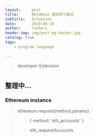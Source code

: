 ```yaml
---
layout:     post
title:      MetaMask 源码学习笔记
subtitle:   Extension
date:       2020-04-10
author:     lanbery
header-img: img/post-bg-hacker.jpg
catalog: true
tags:
    - program language
    
---
```


> developer
> Extension

#


## 整理中...

> 

### Ethereum instance

> ethereum.request(method,params)


>> { method: 'eth_accounts' }


>> eth_requestAccounts